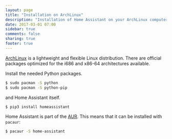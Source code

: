 ```yaml
---
layout: page
title: "Installation on ArchLinux"
description: "Installation of Home Assistant on your ArchLinux computer."
date: 2017-03-01 07:00
sidebar: true
comments: false
sharing: true
footer: true
---
```


[ArchLinux](https://www.archlinux.org/) is a lightweight and flexible Linux distribution. There are official packages optimized for the i686 and x86-64 architectures available.

Install the needed Python packages.

```bash
$ sudo pacman -S python
$ sudo pacman -S python-pip
```

and Home Assistant itself.

```bash
$ pip3 install homeassistant
```

Home Assistant is part of the [AUR](https://aur.archlinux.org/packages/home-assistant/). This means that it can be installed  with `pacaur`:

```bash
$ pacaur -S home-assistant
```
